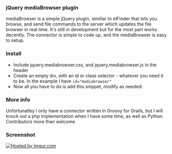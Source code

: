 <h3>jQuery mediaBrowser plugin</h3>
<p>mediaBrowser is a simple jQuery plugin, similiar to elFinder that lets you browse, and send file commands to the server which updates the file browser in real time. It's still in development but for the most part works decently. The connector is simple to code up, and the mediaBrowser is easy to setup.</p>

<h3>Install</h3>
<ul>
	<li>Include jquery.mediabrowser.css, and jquery.mediabrowser.js in the header</li>
	<li>Create an empty div, with an id or class selector - whatever you need it to be. In the example I have <code>id="mediabrowser"</code></li>
	<li>Now all you have to do is add this snippet, modify as needed: <code><script type="text/javascript" charset="utf-8">
	$().ready(function() {
		var mb = $('#mediabrowser').mediabrowser({'connector': 'url')});		
		});
		</script></code>
</ul>

<h3>More info</h3>
<p>Unfortunatley I only have a connector written in Groovy for Grails, but I will knock out a php implementation when I have some time, as well as Python. Contributors more than welcome</p>

<h3>Screenshot</h3>
<a href="http://imgur.com/Tw0dKrD"><img src="http://i.imgur.com/Tw0dKrD.png" title="Hosted by imgur.com" /></a>

